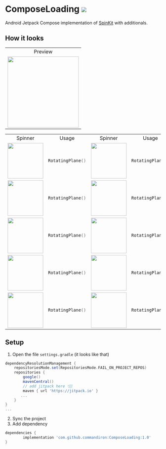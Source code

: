 # ComposeLoading [![](https://jitpack.io/v/commandiron/ComposeLoading.svg)](https://jitpack.io/#commandiron/ComposeLoading)


Android Jetpack Compose implementation of [SpinKit](https://tobiasahlin.com/spinkit/) with additionals.

## How it looks

<table>
 <tr>
  <td>
   <div align="center">Preview</div></td>
 </tr>
 <tr>
  <td>
   <div align="center"><img src="https://user-images.githubusercontent.com/50905347/184544847-1321238a-8167-4ec6-81a4-78ec9ed8421c.gif" width="230" height="230"></div>   </td>
 </tr>
</table>

<table>
 <tr>
  <td><div align="center">Spinner</div></td>
  <td><div align="center">Usage</div></td>
  <td><div align="center">Spinner</div></td>
  <td><div align="center">Usage</div></td>
  <td><div align="center">Spinner</div></td>
  <td><div align="center">Usage</div></td>
</tr>
 
 <tr>
  <td>
   <div align="center">
     <img src="https://user-images.githubusercontent.com/50905347/184547400-f804659d-47ab-44c0-b687-0b112b37feb6.gif" width="115" height="115"
   </div>
  </td>
 
  <td>
 
   ```kotlin  
   RotatingPlane()
   ``` 
  </td>
  <td>
   <div align="center">
    <img src="https://user-images.githubusercontent.com/50905347/184547925-717f957e-35a1-48ee-9677-971c91e876e3.gif" width="115" height="115"
    </div>
  </td>
  <td>
 
   ```kotlin  
   RotatingPlane()
   ``` 
  </td>
  <td>
   <div align="center">
    <img src="https://user-images.githubusercontent.com/50905347/184544847-1321238a-8167-4ec6-81a4-78ec9ed8421c.gif" width="115" height="115"
    </div>
  </td>
  <td>
 
   ```kotlin  
   RotatingPlane()
   ``` 
  </td>
 </tr>
 
 <tr>
  <td>
   <div align="center">
    <img src="https://user-images.githubusercontent.com/50905347/184544847-1321238a-8167-4ec6-81a4-78ec9ed8421c.gif" width="115" height="115">
   </div>
  </td>
  <td>
 
  ```kotlin  
  RotatingPlane()
  ``` 
  </td>
  <td>
   <div align="center">
    <img src="https://user-images.githubusercontent.com/50905347/184544847-1321238a-8167-4ec6-81a4-78ec9ed8421c.gif" width="115" height="115">
   </div>
  </td>
  <td>
 
  ```kotlin  
  RotatingPlane()
  ``` 
  </td>
  <td>
   <div align="center">
    <img src="https://user-images.githubusercontent.com/50905347/184544847-1321238a-8167-4ec6-81a4-78ec9ed8421c.gif" width="115" height="115">
   </div>
  </td>
  <td>
 
  ```kotlin  
  RotatingPlane()
  ``` 
  </td>
 </tr>
 
 <tr>
  <td>
   <div align="center">
    <img src="https://user-images.githubusercontent.com/50905347/184544847-1321238a-8167-4ec6-81a4-78ec9ed8421c.gif" width="115" height="115">
   </div>
  </td>
  <td>
 
  ```kotlin  
  RotatingPlane()
  ``` 
  </td>
  <td>
   <div align="center">
    <img src="https://user-images.githubusercontent.com/50905347/184544847-1321238a-8167-4ec6-81a4-78ec9ed8421c.gif" width="115" height="115">
   </div>
  </td>
  <td>
 
  ```kotlin  
  RotatingPlane()
  ``` 
  </td>
  <td>
   <div align="center">
    <img src="https://user-images.githubusercontent.com/50905347/184544847-1321238a-8167-4ec6-81a4-78ec9ed8421c.gif" width="115" height="115">
   </div>
  </td>
  <td>
 
  ```kotlin  
  RotatingPlane()
  ``` 
  </td>
 </tr>
 
 <tr>
  <td>
   <div align="center">
    <img src="https://user-images.githubusercontent.com/50905347/184544847-1321238a-8167-4ec6-81a4-78ec9ed8421c.gif" width="115" height="115">
   </div>
  </td>
  <td>
 
  ```kotlin  
  RotatingPlane()
  ``` 
  </td>
  <td>
   <div align="center">
    <img src="https://user-images.githubusercontent.com/50905347/184544847-1321238a-8167-4ec6-81a4-78ec9ed8421c.gif" width="115" height="115">
   </div>
  </td>
  <td>
 
  ```kotlin  
  RotatingPlane()
  ``` 
  </td>
  <td>
   <div align="center">
    <img src="https://user-images.githubusercontent.com/50905347/184544847-1321238a-8167-4ec6-81a4-78ec9ed8421c.gif" width="115" height="115">
   </div>
  </td>
  <td>
 
  ```kotlin  
  RotatingPlane()
  ``` 
  </td>
 </tr>
 
 <tr>
  <td>
   <div align="center">
    <img src="https://user-images.githubusercontent.com/50905347/184544847-1321238a-8167-4ec6-81a4-78ec9ed8421c.gif" width="115" height="115">
   </div>
  </td>
  <td>
 
  ```kotlin  
  RotatingPlane()
  ``` 
  </td>
  <td>
   <div align="center">
    <img src="https://user-images.githubusercontent.com/50905347/184544847-1321238a-8167-4ec6-81a4-78ec9ed8421c.gif" width="115" height="115">
   </div>
  </td>
  <td>
 
  ```kotlin  
  RotatingPlane()
  ``` 
  </td>
  <td>
   <div align="center">
    <img src="https://user-images.githubusercontent.com/50905347/184544847-1321238a-8167-4ec6-81a4-78ec9ed8421c.gif" width="115" height="115">
   </div>
  </td>
  <td>
 
  ```kotlin  
  RotatingPlane()
  ``` 
  </td>
 </tr>
 
</table>

## Setup
1. Open the file `settings.gradle` (it looks like that)
```groovy
dependencyResolutionManagement {
    repositoriesMode.set(RepositoriesMode.FAIL_ON_PROJECT_REPOS)
    repositories {
        google()
        mavenCentral()
        // add jitpack here 👇🏽
        maven { url 'https://jitpack.io' }
       ...
    }
} 
...
```
2. Sync the project
3. Add dependency
```groovy
dependencies {
        implementation 'com.github.commandiron:ComposeLoading:1.0'
}
```

